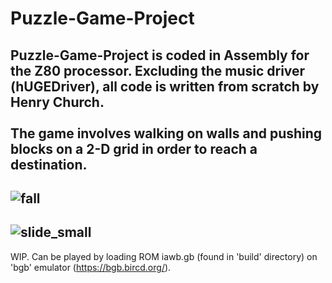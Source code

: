 # Puzzle-Game-Project

Puzzle-Game-Project is coded in Assembly for the Z80 processor. Excluding the music driver (hUGEDriver), all code is written from scratch by Henry Church.<br><br>
The game involves walking on walls and pushing blocks on a 2-D grid in order to reach a destination.<br>
---

![fall](https://github.com/pdbhenry/Puzzle-Game-Project/assets/36090515/bacaa0bc-689a-4761-9421-54ab7ec208f9)
---
![slide_small](https://github.com/pdbhenry/Puzzle-Game-Project/assets/36090515/8aeb2de9-6ec8-4b50-8865-222beb382f3a)<br>
---
WIP. Can be played by loading ROM iawb.gb (found in 'build' directory) on 'bgb' emulator (https://bgb.bircd.org/).<br>
